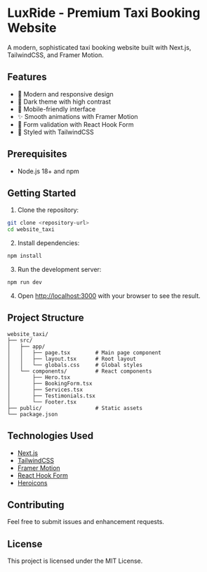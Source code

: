 # LuxRide - Premium Taxi Booking Website

A modern, sophisticated taxi booking website built with Next.js, TailwindCSS, and Framer Motion.

## Features

- 🌟 Modern and responsive design
- 🌙 Dark theme with high contrast
- 📱 Mobile-friendly interface
- ✨ Smooth animations with Framer Motion
- 📝 Form validation with React Hook Form
- 🎨 Styled with TailwindCSS

## Prerequisites

- Node.js 18+ and npm

## Getting Started

1. Clone the repository:
```bash
git clone <repository-url>
cd website_taxi
```

2. Install dependencies:
```bash
npm install
```

3. Run the development server:
```bash
npm run dev
```

4. Open [http://localhost:3000](http://localhost:3000) with your browser to see the result.

## Project Structure

```
website_taxi/
├── src/
│   ├── app/
│   │   ├── page.tsx        # Main page component
│   │   ├── layout.tsx      # Root layout
│   │   └── globals.css     # Global styles
│   └── components/         # React components
│       ├── Hero.tsx
│       ├── BookingForm.tsx
│       ├── Services.tsx
│       ├── Testimonials.tsx
│       └── Footer.tsx
├── public/                 # Static assets
└── package.json
```

## Technologies Used

- [Next.js](https://nextjs.org/)
- [TailwindCSS](https://tailwindcss.com/)
- [Framer Motion](https://www.framer.com/motion/)
- [React Hook Form](https://react-hook-form.com/)
- [Heroicons](https://heroicons.com/)

## Contributing

Feel free to submit issues and enhancement requests.

## License

This project is licensed under the MIT License.
